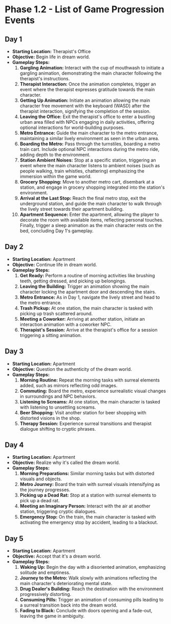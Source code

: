 # Phase 1.2 - List of Game Progression Events

## Day 1
- **Starting Location:** Therapist's Office
- **Objective:** Begin life in dream world.
- **Gameplay Steps:**
  1. **Gargling Animation:** Interact with the cup of mouthwash to initiate a gargling animation, demonstrating the main character following the therapist's instructions.
  2. **Therapist Interaction:** Once the animation completes, trigger an event where the therapist expresses gratitude towards the main character.
  3. **Getting Up Animation:** Initiate an animation allowing the main character free movement with the keyboard (WASD) after the therapist interaction, signifying the completion of the session.
  4. **Leaving the Office:** Exit the therapist's office to enter a bustling urban area filled with NPCs engaging in daily activities, offering optional interactions for world-building purposes.
  5. **Metro Entrance:** Guide the main character to the metro entrance, maintaining a similar lively environment as seen in the urban area.
  6. **Boarding the Metro:** Pass through the turnstiles, boarding a metro train cart. Include optional NPC interactions during the metro ride, adding depth to the environment.
  7. **Station Ambient Noises:** Stop at a specific station, triggering an event where the main character listens to ambient noises (such as people walking, train whistles, chattering) emphasizing the immersion within the game world.
  8. **Grocery Shopping:** Move to another metro cart, disembark at a station, and engage in grocery shopping integrated into the station's environment.
  9. **Arrival at the Last Stop:** Reach the final metro stop, exit the underground station, and guide the main character to walk through the lively street towards their apartment building.
  10. **Apartment Sequence:** Enter the apartment, allowing the player to decorate the room with available items, reflecting personal touches. Finally, trigger a sleep animation as the main character rests on the bed, concluding Day 1's gameplay.


## Day 2
- **Starting Location:** Apartment
- **Objective:** Continue life in dream world.
- **Gameplay Steps:**
  1. **Get Ready:** Perform a routine of morning activities like brushing teeth, getting dressed, and picking up belongings.
  2. **Leaving the Building:** Trigger an animation showing the main character locking the apartment door and descending the stairs.
  3. **Metro Entrance:** As in Day 1, navigate the lively street and head to the metro entrance.
  4. **Trash Pickup:** At one station, the main character is tasked with picking up trash scattered around.
  5. **Meeting a Coworker:** Arriving at another station, initiate an interaction animation with a coworker NPC.
  6. **Therapist's Session:** Arrive at the therapist's office for a session triggering a sitting animation.

## Day 3
- **Starting Location:** Apartment
- **Objective:** Question the authenticity of the dream world.
- **Gameplay Steps:**
  1. **Morning Routine:** Repeat the morning tasks with surreal elements added, such as mirrors reflecting odd images.
  2. **Commuting:** Board the metro, experience surrealistic visual changes in surroundings and NPC behaviors.
  3. **Listening to Screams:** At one station, the main character is tasked with listening to unsettling screams.
  4. **Beer Shopping:** Visit another station for beer shopping with distorted visions in the shop.
  5. **Therapy Session:** Experience surreal transitions and therapist dialogue shifting to cryptic phrases.

## Day 4
- **Starting Location:** Apartment
- **Objective:** Realize why it's called the dream world.
- **Gameplay Steps:**
  1. **Morning Preparations:** Similar morning tasks but with distorted visuals and objects.
  2. **Metro Journey:** Board the train with surreal visuals intensifying as the journey progresses.
  3. **Picking up a Dead Rat:** Stop at a station with surreal elements to pick up a dead rat.
  4. **Meeting an Imaginary Person:** Interact with the air at another station, triggering cryptic dialogues.
  5. **Emergency Stop:** On the train, the main character is tasked with activating the emergency stop by accident, leading to a blackout.

## Day 5
- **Starting Location:** Apartment
- **Objective:** Accept that it's a dream world.
- **Gameplay Steps:**
  1. **Waking Up:** Begin the day with a disoriented animation, emphasizing solitude and emptiness.
  2. **Journey to the Metro:** Walk slowly with animations reflecting the main character's deteriorating mental state.
  3. **Drug Dealer's Building:** Reach the destination with the environment progressively distorting.
  4. **Consuming Pills:** Trigger an animation of consuming pills leading to a surreal transition back into the dream world.
  5. **Fading to Black:** Conclude with doors opening and a fade-out, leaving the game in ambiguity.

